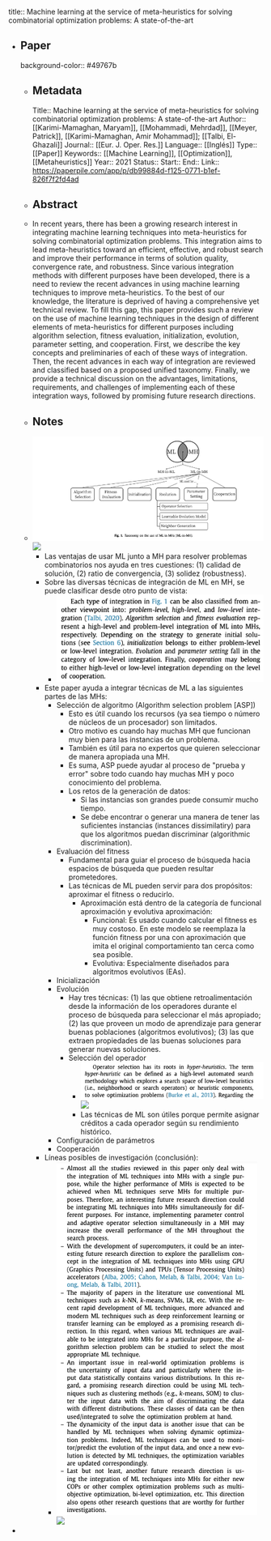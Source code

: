 title:: Machine learning at the service of meta-heuristics for solving combinatorial optimization problems: A state-of-the-art

- ## Paper
  background-color:: #49767b
	- ## Metadata
	  Title:: Machine learning at the service of meta-heuristics for solving combinatorial optimization problems: A state-of-the-art
	  Author:: [[Karimi-Mamaghan, Maryam]], [[Mohammadi, Mehrdad]], [[Meyer, Patrick]], [[Karimi-Mamaghan, Amir Mohammad]]; [[Talbi, El-Ghazali]]
	  Journal:: [[Eur. J. Oper. Res.]]
	  Language:: [[Inglés]] 
	  Type:: [[Paper]] 
	  Keywords::  [[Machine Learning]], [[Optimization]], [[Metaheuristics]]
	  Year:: 2021
	  Status::
	  Start::
	  End::
	  Link:: https://paperpile.com/app/p/db99884d-f125-0771-b1ef-826f7f2fd4ad
	- ## Abstract
	- In recent years, there has been a growing research interest in integrating machine learning techniques into meta-heuristics for solving combinatorial optimization problems. This integration aims to lead meta-heuristics toward an efficient, effective, and robust search and improve their performance in terms of solution quality, convergence rate, and robustness. Since various integration methods with different purposes have been developed, there is a need to review the recent advances in using machine learning techniques to improve meta-heuristics. To the best of our knowledge, the literature is deprived of having a comprehensive yet technical review. To fill this gap, this paper provides such a review on the use of machine learning techniques in the design of different elements of meta-heuristics for different purposes including algorithm selection, fitness evaluation, initialization, evolution, parameter setting, and cooperation. First, we describe the key concepts and preliminaries of each of these ways of integration. Then, the recent advances in each way of integration are reviewed and classified based on a proposed unified taxonomy. Finally, we provide a technical discussion on the advantages, limitations, requirements, and challenges of implementing each of these integration ways, followed by promising future research directions.
	- ## Notes
	- ![image.png](../assets/image_1656168946641_0.png) ![](https://hypernotes.zenkit.com/api/v1/lists/2362182/files/yF4VmdzLI)
		- Las ventajas de usar ML junto a MH para resolver problemas combinatorios nos ayuda en tres cuestiones: (1) calidad de solución, (2) ratio de convergencia, (3) solidez (robustness).
		- Sobre las diversas técnicas de integración de ML en MH, se puede clasificar desde otro punto de vista:
			- ![image.png](../assets/image_1656168982869_0.png)
		- Este paper ayuda a integrar técnicas de ML a las siguientes partes de las MHs:
			- Selección de algoritmo (Algorithm selection problem [ASP])
				- Esto es útil cuando los recursos (ya sea tiempo o número de núcleos de un procesador) son limitados.
				- Otro motivo es cuando hay muchas MH que funcionan muy bien para las instancias de un problema.
				- También es útil para no expertos que quieren seleccionar de manera apropiada una MH.
				- Es suma, ASP puede ayudar al proceso de "prueba y error" sobre todo cuando hay muchas MH y poco conocimiento del problema.
				- Los retos de la generación de datos:
					- Si las instancias son grandes puede consumir mucho tiempo.
					- Se debe encontrar o generar una manera de tener las suficientes instancias (instances dissimilatiry) para que los algoritmos puedan discriminar (algorithmic discrimination).
			- Evaluación del fitness
				- Fundamental para guiar el proceso de búsqueda hacia espacios de búsqueda que pueden resultar prometedores.
				- Las técnicas de ML pueden servir para dos propósitos: aproximar el fitness o reducirlo.
					- Aproximación está dentro de la categoría de funcional aproximación y evolutiva aproximación:
						- Funcional: Es usado cuando calcular el fitness es muy costoso. En este modelo se reemplaza la función fitness por una con aproximación que imita el original comportamiento tan cerca como sea posible.
						- Evolutiva: Especialmente diseñados para algoritmos evolutivos (EAs).
			- Inicialización
			- Evolución
				- Hay tres técnicas: (1) las que obtiene retroalimentación desde la información de los operadores durante el proceso de búsqueda para seleccionar el más apropiado; (2) las que proveen un modo de aprendizaje para generar buenas poblaciones (algoritmos evolutivos); (3) las que extraen propiedades de las buenas soluciones para generar nuevas soluciones.
				- Selección del operador
					- ![image.png](../assets/image_1656168994858_0.png) ![](https://hypernotes.zenkit.com/api/v1/lists/2362182/files/r18NvNQyfz)
					- Las técnicas de ML son útiles porque permite asignar créditos a cada operador según su rendimiento histórico.
			- Configuración de parámetros
			- Cooperación
		- Líneas posibles de investigación (conclusión):
			- ![image.png](../assets/image_1656169002385_0.png) ![](https://hypernotes.zenkit.com/api/v1/lists/2362182/files/-5Y7IzXdR)
-